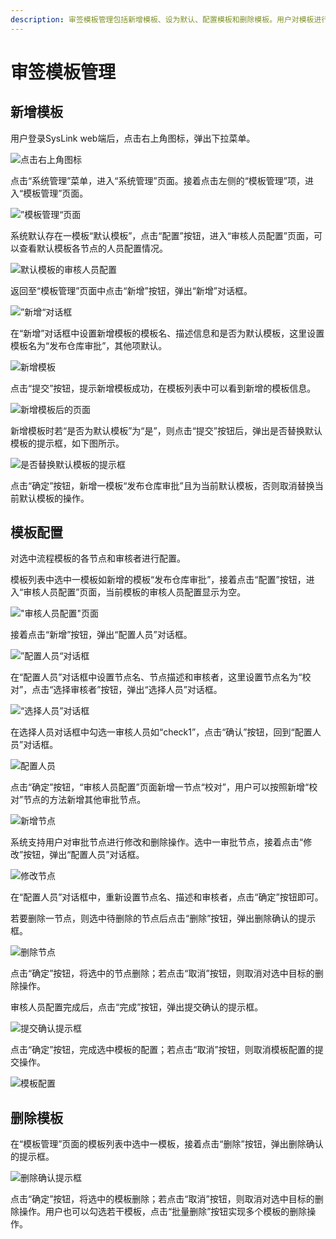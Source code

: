 ```yaml
---
description: 审签模板管理包括新增模板、设为默认、配置模板和删除模板。用户对模板进行管理时需要具有“模板管理”权限，这里默认用户具有相应的操作权限。
---
```


# 审签模板管理

## 新增模板

用户登录SysLink web端后，点击右上角图标，弹出下拉菜单。

![&#x70B9;&#x51FB;&#x53F3;&#x4E0A;&#x89D2;&#x56FE;&#x6807;](../../.gitbook/assets/mo-ban-guan-li-001.png)

点击“系统管理”菜单，进入“系统管理”页面。接着点击左侧的“模板管理”项，进入“模板管理”页面。

![&#x201D;&#x6A21;&#x677F;&#x7BA1;&#x7406;&#x201C;&#x9875;&#x9762;](../../.gitbook/assets/xin-zeng-mo-ban-2%20%281%29.png)

系统默认存在一模板“默认模板”，点击“配置”按钮，进入“审核人员配置”页面，可以查看默认模板各节点的人员配置情况。

![&#x9ED8;&#x8BA4;&#x6A21;&#x677F;&#x7684;&#x5BA1;&#x6838;&#x4EBA;&#x5458;&#x914D;&#x7F6E;](../../.gitbook/assets/shen-qian-mo-ban-01.png)

返回至“模板管理”页面中点击“新增”按钮，弹出“新增”对话框。

![&#x201D;&#x65B0;&#x589E;&#x201C;&#x5BF9;&#x8BDD;&#x6846;](../../.gitbook/assets/xin-zeng-mo-ban-4.png)

在“新增”对话框中设置新增模板的模板名、描述信息和是否为默认模板，这里设置模板名为“发布仓库审批”，其他项默认。

![&#x65B0;&#x589E;&#x6A21;&#x677F;](../../.gitbook/assets/xin-zeng-mo-ban-5.png)

点击“提交”按钮，提示新增模板成功，在模板列表中可以看到新增的模板信息。

![&#x65B0;&#x589E;&#x6A21;&#x677F;&#x540E;&#x7684;&#x9875;&#x9762;](../../.gitbook/assets/shen-qian-mo-ban-02.png)

新增模板时若“是否为默认模板”为“是”，则点击“提交”按钮后，弹出是否替换默认模板的提示框，如下图所示。

![&#x662F;&#x5426;&#x66FF;&#x6362;&#x9ED8;&#x8BA4;&#x6A21;&#x677F;&#x7684;&#x63D0;&#x793A;&#x6846;](../../.gitbook/assets/xin-zeng-mo-ban-7.png)

点击“确定”按钮，新增一模板“发布仓库审批”且为当前默认模板，否则取消替换当前默认模板的操作。

## 模板配置

对选中流程模板的各节点和审核者进行配置。

模板列表中选中一模板如新增的模板“发布仓库审批”，接着点击“配置”按钮，进入“审核人员配置”页面，当前模板的审核人员配置显示为空。

![&quot;&#x5BA1;&#x6838;&#x4EBA;&#x5458;&#x914D;&#x7F6E;&quot;&#x9875;&#x9762;](../../.gitbook/assets/mo-ban-guan-li-03.png)

接着点击“新增”按钮，弹出“配置人员”对话框。

![&#x201D;&#x914D;&#x7F6E;&#x4EBA;&#x5458;&#x201C;&#x5BF9;&#x8BDD;&#x6846;](../../.gitbook/assets/mo-ban-pei-zhi-2.png)

在“配置人员”对话框中设置节点名、节点描述和审核者，这里设置节点名为“校对”，点击“选择审核者”按钮，弹出“选择人员”对话框。

![&#x201C;&#x9009;&#x62E9;&#x4EBA;&#x5458;&#x201D;&#x5BF9;&#x8BDD;&#x6846;](../../.gitbook/assets/mo-ban-guan-li-04.png)

在选择人员对话框中勾选一审核人员如“check1”，点击“确认”按钮，回到“配置人员”对话框。

![&#x914D;&#x7F6E;&#x4EBA;&#x5458;](../../.gitbook/assets/mo-ban-pei-zhi-4.png)

点击“确定”按钮，“审核人员配置”页面新增一节点“校对”，用户可以按照新增“校对”节点的方法新增其他审批节点。

![&#x65B0;&#x589E;&#x8282;&#x70B9;](../../.gitbook/assets/mo-ban-guan-li-05.png)

系统支持用户对审批节点进行修改和删除操作。选中一审批节点，接着点击“修改”按钮，弹出“配置人员”对话框。

![&#x4FEE;&#x6539;&#x8282;&#x70B9;](../../.gitbook/assets/mo-ban-pei-zhi-6.png)

在“配置人员”对话框中，重新设置节点名、描述和审核者，点击“确定”按钮即可。

若要删除一节点，则选中待删除的节点后点击“删除”按钮，弹出删除确认的提示框。

![&#x5220;&#x9664;&#x8282;&#x70B9;](../../.gitbook/assets/mo-ban-pei-zhi-7.png)

点击“确定”按钮，将选中的节点删除；若点击“取消”按钮，则取消对选中目标的删除操作。

审核人员配置完成后，点击“完成”按钮，弹出提交确认的提示框。

![&#x63D0;&#x4EA4;&#x786E;&#x8BA4;&#x63D0;&#x793A;&#x6846;](../../.gitbook/assets/mo-ban-pei-zhi-8.png)

点击“确定”按钮，完成选中模板的配置；若点击“取消”按钮，则取消模板配置的提交操作。

![&#x6A21;&#x677F;&#x914D;&#x7F6E;](../../.gitbook/assets/mo-ban-guan-li-06.png)

## 删除模板

在“模板管理”页面的模板列表中选中一模板，接着点击“删除”按钮，弹出删除确认的提示框。

![&#x5220;&#x9664;&#x786E;&#x8BA4;&#x63D0;&#x793A;&#x6846;](../../.gitbook/assets/shan-chu-mo-ban-1.png)

点击“确定”按钮，将选中的模板删除；若点击“取消”按钮，则取消对选中目标的删除操作。用户也可以勾选若干模板，点击“批量删除”按钮实现多个模板的删除操作。

